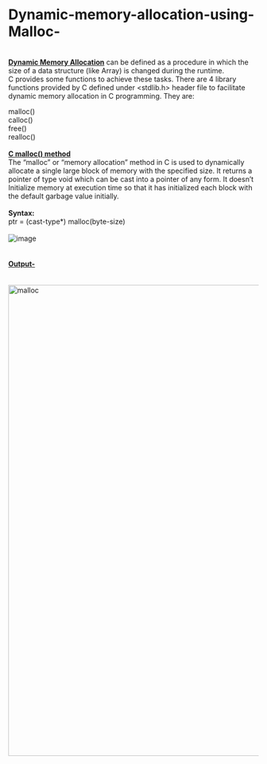 # Dynamic-memory-allocation-using-Malloc-
<br><b><ins> Dynamic Memory Allocation</b></ins> can be defined as a procedure in which the size of a data structure (like Array) is changed during the runtime.<br>
C provides some functions to achieve these tasks. There are 4 library functions provided by C defined under <stdlib.h> header file to facilitate dynamic memory allocation in C programming. They are: <br>

malloc()<br>
calloc()<br>
free()<br>
realloc()<br>
<br>
<b><ins>C malloc() method</b></ins><br>
The “malloc” or “memory allocation” method in C is used to dynamically allocate a single large block of memory with the specified size. It returns a pointer of type void which can be cast into a pointer of any form. It doesn’t Initialize memory at execution time so that it has initialized each block with the default garbage value initially. <br>
<br>
<b>Syntax: </b><br>
ptr = (cast-type*) malloc(byte-size)<br>
<br>
![image](https://user-images.githubusercontent.com/124968304/234002080-5b95e721-a39a-4a23-84ac-38caff4bdd63.png)<br>
<br>
<br>
<b><ins>Output-</b></ins><br>
<br>
<br>
<img width="946" alt="malloc" src="https://user-images.githubusercontent.com/124968304/234004412-52236eb5-da74-452d-97e2-ecbbe6cca1c2.png">



